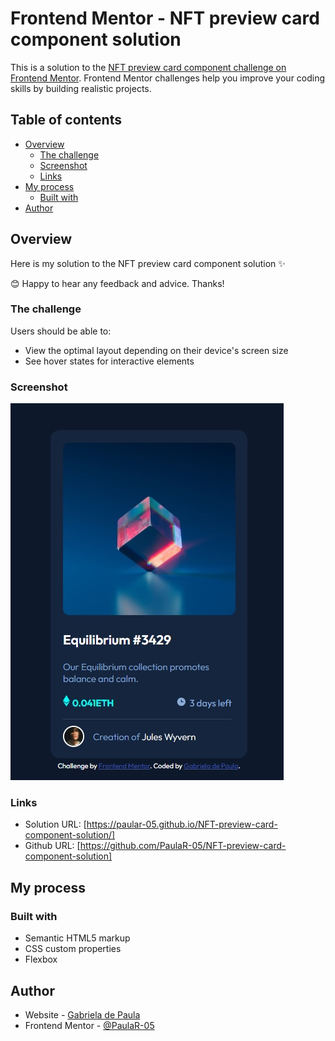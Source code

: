# Frontend Mentor - NFT preview card component solution

This is a solution to the [NFT preview card component challenge on Frontend Mentor](https://www.frontendmentor.io/challenges/nft-preview-card-component-SbdUL_w0U). Frontend Mentor challenges help you improve your coding skills by building realistic projects.

## Table of contents

- [Overview](#overview)
  - [The challenge](#the-challenge)
  - [Screenshot](#screenshot)
  - [Links](#links)
- [My process](#my-process)
  - [Built with](#built-with)
- [Author](#author)

## Overview

Here is my solution to the NFT preview card component solution ✨

😊 Happy to hear any feedback and advice. Thanks!

### The challenge

Users should be able to:

- View the optimal layout depending on their device's screen size
- See hover states for interactive elements

### Screenshot

![](./design/final_proj.jpg)

### Links

- Solution URL: [https://paular-05.github.io/NFT-preview-card-component-solution/]
- Github URL: [https://github.com/PaulaR-05/NFT-preview-card-component-solution]

## My process

### Built with

- Semantic HTML5 markup
- CSS custom properties
- Flexbox

## Author

- Website - [Gabriela de Paula](https://github.com/PaulaR-05)
- Frontend Mentor - [@PaulaR-05](https://www.frontendmentor.io/profile/PaulaR-05)
